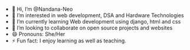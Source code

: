 - 👋 Hi, I’m @Nandana-Neo
- 👀 I’m interested in web development, DSA and Hardware Technologies
- 🌱 I’m currently learning Web development using django, html and css
- 💞️ I’m looking to collaborate on open source projects and websites
- 😄 Pronouns: She/Her
- ⚡ Fun fact: I enjoy learning as well as teaching.


